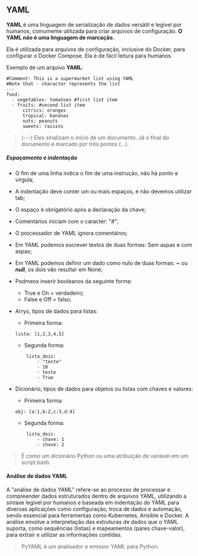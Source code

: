 ## YAML

 **YAML** é uma linguagem de serialização de dados versátil e legível por humanos, comumente utilizada para criar arquivos de configuração. **O YAML não é uma linguagem de marcação.**

  Ela é utilizada para arquivos de configuração, inclusive do Docker, para configurar o Docker Compose. Ela é de fácil leitura para humanos.

Exemplo de um arquivo **YAML**:
```
#Comment: This is a supermarket list using YAML
#Note that - character represents the list
---
food: 
  - vegetables: tomatoes #first list item
  - fruits: #second list item
      citrics: oranges 
      tropical: bananas
      nuts: peanuts
      sweets: raisins
```
>  (---) Eles sinalizam o início de um documento. Já o final do documento é marcado por três pontos (...).  
##### Espaçamento e indentação

  - O fim de uma linha indica o fim de uma instrução, não há ponto e vírgula;
  - A indentação deve conter um ou mais espaços, e não devemos utilizar tab;
  - O espaço é obrigatório após a declaração da chave;
  - Comentários iniciam com o caracter: "#";
  - O processador de YAML ignora comentáiros;
  - Em YAML podemos escrever textos de duas formas: Sem aspas e com aspas;

  - Em YAML podemos definir um dado como nulo de duas formas: ***~*** ou ***null***, os dois vão resultar em None;

  - Podmeos inserir booleanos da seguinte forma:
    - True e On = verdadeiro;
    - False e Off = falso;
  - Arrys, tipos de dados para listas:
    - Primeira forma:
    ```
    lista: [1,2,3,4,5]
    ```
    - Segunda forma:
    ```
        lista_dois:
            - "teste"
            - 10
            - teste
            - True
    ```
  - Dicionário, tipos de dados para objetos ou listas com chaves e valores:
    - Primeira forma:
    ```
    obj: [a:1,b:2,c:3,d:4]
    ```
    - Segunda forma:
    ```
        lista_dois:
            - chave: 1
            - chave: 2
    ```
> É como um dicionário Python ou uma atribuição de variável em um script bash.

#### Análise de dados YAML

A "análise de dados YAML" refere-se ao processo de processar e compreender dados estruturados dentro de arquivos YAML, utilizando a sintaxe legível por humanos e baseada em indentação do YAML para diversas aplicações como configuração, troca de dados e automação, sendo essencial para ferramentas como Kubernetes, Ansible e Docker. A análise envolve a interpretação das estruturas de dados que o YAML suporta, como sequências (listas) e mapeamentos (pares chave-valor), para extrair e utilizar as informações contidas. 

> PyYAML é um analisador e emissor YAML para Python.

 